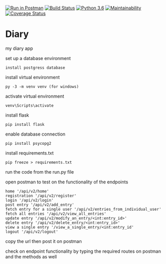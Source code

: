 [![Run in Postman](https://run.pstmn.io/button.svg)](https://app.getpostman.com/run-collection/c26c9b378e37231fc690)
[![Build Status](https://travis-ci.org/milamish/Diary.svg?branch=challenge3)](https://travis-ci.org/milamish/Diary)
[![Python 3.6](https://img.shields.io/badge/python-3.6-blue.svg)](https://www.python.org/downloads/release/python-360/)
[![Maintainability](https://api.codeclimate.com/v1/badges/9be8a79596c8225ef1b1/maintainability)](https://codeclimate.com/github/milamish/Diary/maintainability)
[![Coverage Status](https://coveralls.io/repos/github/milamish/Diary/badge.svg?branch=challenge3)](https://coveralls.io/github/milamish/Diary?branch=challenge3)
# Diary
my diary app

set up a database environment
```
install postgress database
```
install virtual environment
```
py -3 -m venv venv (for windows)
```
activate virtual environment
```
venv\Scripts\activate
```
install flask
```
pip install flask
```
enable database connection
```
pip install psycopg2
```
install requirements.txt
```
pip freeze > requirements.txt
```
run the code from the run.py file

open postman to test on the functionality of the endpoints
```
home '/api/v2/home'
registration '/api/v2/register'
login '/api/v2/login'
post entry '/api/v2/add_entry'
fetch entry for a single user '/api/v2/entries_from_individual_user'
fetch all entries '/api/v2/view_all_entries'
update entry '/api/v2/modify_an_entry/<int:entry_id>'
delete entry '/api/v2/delete_entry/<int:entry_id>'
view a single entry '/view_a_single_entry/<int:entry_id'
logout '/api/v2/logout'
```

copy the url then post it on postman

check on endpoint functionality by typing the required routes on postman and the methods as well